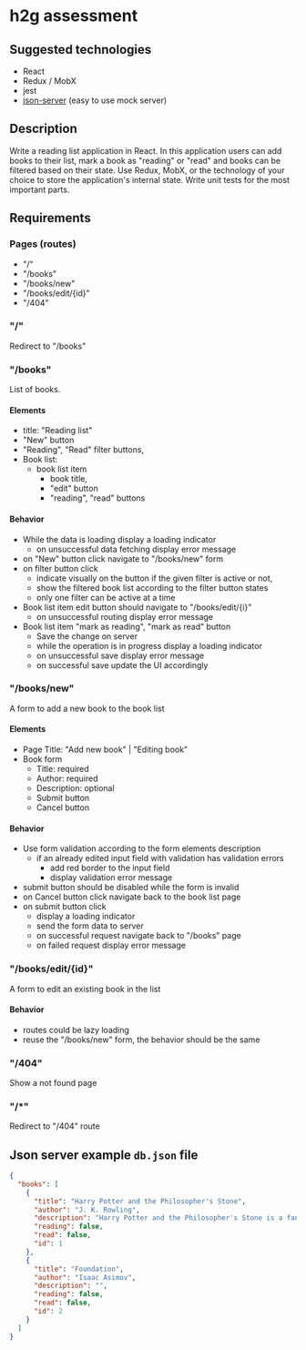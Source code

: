 # h2g assessment

## Suggested technologies
* React
* Redux / MobX
* jest
* [json-server](https://github.com/typicode/json-server) (easy to use mock server)

## Description
Write a reading list application in React.
In this application users can add books to their list, mark a book as "reading" or "read" and books can be filtered based on their state.
Use Redux, MobX, or the technology of your choice to store the application's internal state.
Write unit tests for the most important parts.

## Requirements
### Pages (routes)
* "/"
* "/books"
* "/books/new"
* "/books/edit/{id}"
* "/404"

### "/"
Redirect to "/books"

### "/books"
List of books.

#### Elements
* title: "Reading list"
* "New" button
* "Reading", "Read" filter buttons,
* Book list:
  * book list item
    * book title,
    * "edit" button
    * "reading", "read" buttons

#### Behavior
* While the data is loading display a loading indicator
  * on unsuccessful data fetching display error message
* on "New" button click navigate to "/books/new" form
* on filter button click
  * indicate visually on the button if the given filter is active or not,
  * show the filtered book list according to the filter button states
  * only one filter can be active at a time
* Book list item edit button should navigate to "/books/edit/{i}"
  * on unsuccessful routing display error message
* Book list item "mark as reading", "mark as read" button
  * Save the change on server
  * while the operation is in progress display a loading indicator
  * on unsuccessful save display error message
  * on successful save update the UI accordingly

### "/books/new"
A form to add a new book to the book list

#### Elements
* Page Title: "Add new book" | "Editing book"
* Book form
  * Title: required
  * Author: required
  * Description: optional
  * Submit button
  * Cancel button

#### Behavior
* Use form validation according to the form elements description
  * if an already edited input field with validation has validation errors
    * add red border to the input field
    * display validation error message
* submit button should be disabled while the form is invalid
* on Cancel button click navigate back to the book list page
* on submit button click
  * display a loading indicator
  * send the form data to server
  * on successful request navigate back to "/books" page
  * on failed request display error message

### "/books/edit/{id}"
A form to edit an existing book in the list

#### Behavior
* routes could be lazy loading
* reuse the "/books/new" form, the behavior should be the same

### "/404"
Show a not found page

### "/*"
Redirect to "/404" route

## Json server example `db.json` file
```json
{
  "books": [
    {
      "title": "Harry Potter and the Philosopher's Stone",
      "author": "J. K. Rowling",
      "description": "Harry Potter and the Philosopher's Stone is a fantasy novel written by British author J. K. Rowling. The first novel in the Harry Potter series and Rowling's debut novel, it follows Harry Potter, a young wizard who discovers his magical heritage on his eleventh birthday,",
      "reading": false,
      "read": false,
      "id": 1
    },
    {
      "title": "Foundation",
      "author": "Isaac Asimov",
      "description": "",
      "reading": false,
      "read": false,
      "id": 2
    }
  ]
}
```


